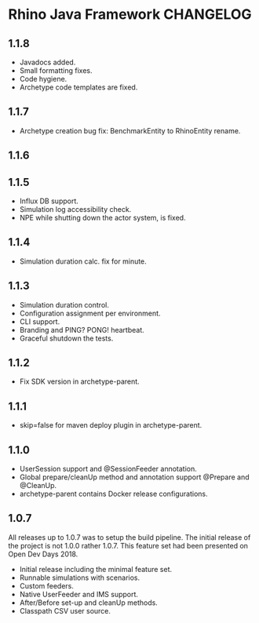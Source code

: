 Rhino Java Framework CHANGELOG
===

## 1.1.8

* Javadocs added. 
* Small formatting fixes.
* Code hygiene.
* Archetype code templates are fixed.

## 1.1.7

* Archetype creation bug fix: BenchmarkEntity to RhinoEntity rename.

## 1.1.6
## 1.1.5

* Influx DB support.
* Simulation log accessibility check.
* NPE while shutting down the actor system, is fixed.

## 1.1.4

* Simulation duration calc. fix for minute.

## 1.1.3

* Simulation duration control.
* Configuration assignment per environment.
* CLI support.
* Branding and PING? PONG! heartbeat.
* Graceful shutdown the tests.

## 1.1.2

* Fix SDK version in archetype-parent.

## 1.1.1

* skip=false for maven deploy plugin in archetype-parent.

## 1.1.0

* UserSession support and @SessionFeeder annotation.
* Global prepare/cleanUp method and annotation support @Prepare and @CleanUp.
* archetype-parent contains Docker release configurations.

## 1.0.7

All releases up to 1.0.7 was to setup the build pipeline. The initial release of the project is not
1.0.0 rather 1.0.7. This feature set had been presented on Open Dev Days 2018.

* Initial release including the minimal feature set.
* Runnable simulations with scenarios.
* Custom feeders.
* Native UserFeeder and IMS support.
* After/Before set-up and cleanUp methods.
* Classpath CSV user source.
